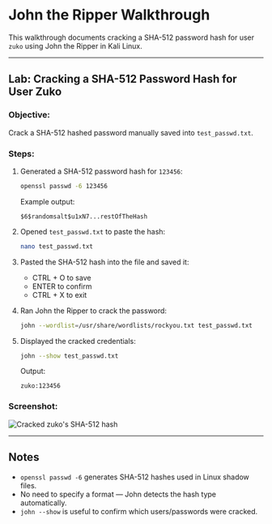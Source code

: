 # John the Ripper Walkthrough

This walkthrough documents cracking a SHA-512 password hash for user `zuko` using John the Ripper in Kali Linux.

---

## Lab: Cracking a SHA-512 Password Hash for User Zuko

### Objective:
Crack a SHA-512 hashed password manually saved into `test_passwd.txt`.

### Steps:

1. Generated a SHA-512 password hash for `123456`:
   ```bash
   openssl passwd -6 123456
   ```

   Example output:
   ```
   $6$randomsalt$u1xN7...restOfTheHash
   ```

2. Opened `test_passwd.txt` to paste the hash:
   ```bash
   nano test_passwd.txt
   ```

3. Pasted the SHA-512 hash into the file and saved it:
   - CTRL + O to save
   - ENTER to confirm
   - CTRL + X to exit

4. Ran John the Ripper to crack the password:
   ```bash
   john --wordlist=/usr/share/wordlists/rockyou.txt test_passwd.txt
   ```

5. Displayed the cracked credentials:
   ```bash
   john --show test_passwd.txt
   ```

   Output:
   ```
   zuko:123456
   ```

### Screenshot:
![Cracked zuko's SHA-512 hash](./screenshots/John-zuko-crack.png)

---

## Notes

- `openssl passwd -6` generates SHA-512 hashes used in Linux shadow files.
- No need to specify a format — John detects the hash type automatically.
- `john --show` is useful to confirm which users/passwords were cracked.
```
